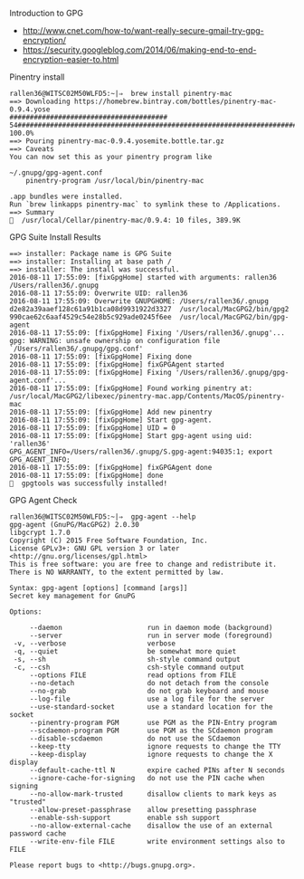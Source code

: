 Introduction to GPG

* http://www.cnet.com/how-to/want-really-secure-gmail-try-gpg-encryption/
* https://security.googleblog.com/2014/06/making-end-to-end-encryption-easier-to.html


Pinentry install

    rallen36@WITSC02M50WLFD5:~|⇒  brew install pinentry-mac
    ==> Downloading https://homebrew.bintray.com/bottles/pinentry-mac-0.9.4.yose
    #######################################                                   54######################################################################## 100.0%
    ==> Pouring pinentry-mac-0.9.4.yosemite.bottle.tar.gz
    ==> Caveats
    You can now set this as your pinentry program like
    
    ~/.gnupg/gpg-agent.conf
        pinentry-program /usr/local/bin/pinentry-mac
    
    .app bundles were installed.
    Run `brew linkapps pinentry-mac` to symlink these to /Applications.
    ==> Summary
    🍺  /usr/local/Cellar/pinentry-mac/0.9.4: 10 files, 389.9K
    
GPG Suite Install Results

    ==> installer: Package name is GPG Suite
    ==> installer: Installing at base path /
    ==> installer: The install was successful.
    2016-08-11 17:55:09: [fixGpgHome] started with arguments: rallen36 /Users/rallen36/.gnupg
    2016-08-11 17:55:09: Overwrite UID: rallen36
    2016-08-11 17:55:09: Overwrite GNUPGHOME: /Users/rallen36/.gnupg
    d2e82a39aaef128c61a91b1ca08d9931922d3327  /usr/local/MacGPG2/bin/gpg2
    990cae62c6aaf4529c54e28b5c929ade0245f6ee  /usr/local/MacGPG2/bin/gpg-agent
    2016-08-11 17:55:09: [fixGpgHome] Fixing '/Users/rallen36/.gnupg'...
    gpg: WARNING: unsafe ownership on configuration file `/Users/rallen36/.gnupg/gpg.conf'
    2016-08-11 17:55:09: [fixGpgHome] Fixing done
    2016-08-11 17:55:09: [fixGpgHome] fixGPGAgent started
    2016-08-11 17:55:09: [fixGpgHome] Fixing '/Users/rallen36/.gnupg/gpg-agent.conf'...
    2016-08-11 17:55:09: [fixGpgHome] Found working pinentry at: /usr/local/MacGPG2/libexec/pinentry-mac.app/Contents/MacOS/pinentry-mac
    2016-08-11 17:55:09: [fixGpgHome] Add new pinentry
    2016-08-11 17:55:09: [fixGpgHome] Start gpg-agent.
    2016-08-11 17:55:09: [fixGpgHome] UID = 0
    2016-08-11 17:55:09: [fixGpgHome] Start gpg-agent using uid: 'rallen36'
    GPG_AGENT_INFO=/Users/rallen36/.gnupg/S.gpg-agent:94035:1; export GPG_AGENT_INFO;
    2016-08-11 17:55:09: [fixGpgHome] fixGPGAgent done
    2016-08-11 17:55:09: [fixGpgHome] done
    🍺  gpgtools was successfully installed!
    
GPG Agent Check
    
    rallen36@WITSC02M50WLFD5:~|⇒  gpg-agent --help
    gpg-agent (GnuPG/MacGPG2) 2.0.30
    libgcrypt 1.7.0
    Copyright (C) 2015 Free Software Foundation, Inc.
    License GPLv3+: GNU GPL version 3 or later <http://gnu.org/licenses/gpl.html>
    This is free software: you are free to change and redistribute it.
    There is NO WARRANTY, to the extent permitted by law.
    
    Syntax: gpg-agent [options] [command [args]]
    Secret key management for GnuPG
    
    Options:
    
         --daemon                     run in daemon mode (background)
         --server                     run in server mode (foreground)
     -v, --verbose                    verbose
     -q, --quiet                      be somewhat more quiet
     -s, --sh                         sh-style command output
     -c, --csh                        csh-style command output
         --options FILE               read options from FILE
         --no-detach                  do not detach from the console
         --no-grab                    do not grab keyboard and mouse
         --log-file                   use a log file for the server
         --use-standard-socket        use a standard location for the socket
         --pinentry-program PGM       use PGM as the PIN-Entry program
         --scdaemon-program PGM       use PGM as the SCdaemon program
         --disable-scdaemon           do not use the SCdaemon
         --keep-tty                   ignore requests to change the TTY
         --keep-display               ignore requests to change the X display
         --default-cache-ttl N        expire cached PINs after N seconds
         --ignore-cache-for-signing   do not use the PIN cache when signing
         --no-allow-mark-trusted      disallow clients to mark keys as "trusted"
         --allow-preset-passphrase    allow presetting passphrase
         --enable-ssh-support         enable ssh support
         --no-allow-external-cache    disallow the use of an external password cache
         --write-env-file FILE        write environment settings also to FILE
    
    Please report bugs to <http://bugs.gnupg.org>.    